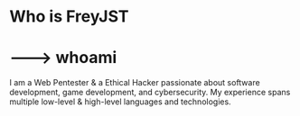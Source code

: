 #   Who is FreyJST
# ---> whoami
I am a Web Pentester & a Ethical Hacker passionate about software development, game development, and cybersecurity. My experience spans multiple low-level & high-level languages and technologies.

